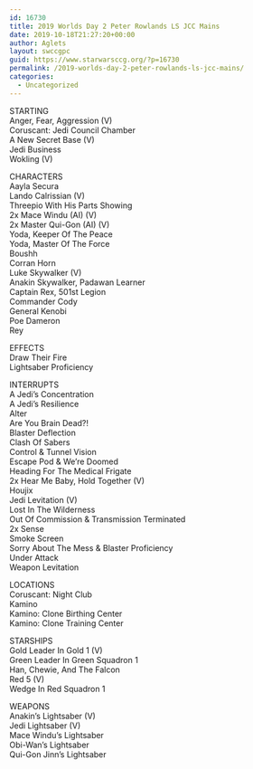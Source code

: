 ```yaml
---
id: 16730
title: 2019 Worlds Day 2 Peter Rowlands LS JCC Mains
date: 2019-10-18T21:27:20+00:00
author: Aglets
layout: swccgpc
guid: https://www.starwarsccg.org/?p=16730
permalink: /2019-worlds-day-2-peter-rowlands-ls-jcc-mains/
categories:
  - Uncategorized
---
```

STARTING  
Anger, Fear, Aggression (V)  
Coruscant: Jedi Council Chamber  
A New Secret Base (V)  
Jedi Business  
Wokling (V)

CHARACTERS  
Aayla Secura  
Lando Calrissian (V)  
Threepio With His Parts Showing  
2x Mace Windu (AI) (V)  
2x Master Qui-Gon (AI) (V)  
Yoda, Keeper Of The Peace  
Yoda, Master Of The Force  
Boushh  
Corran Horn  
Luke Skywalker (V)  
Anakin Skywalker, Padawan Learner  
Captain Rex, 501st Legion  
Commander Cody  
General Kenobi  
Poe Dameron  
Rey

EFFECTS  
Draw Their Fire  
Lightsaber Proficiency

INTERRUPTS  
A Jedi&#8217;s Concentration  
A Jedi&#8217;s Resilience  
Alter  
Are You Brain Dead?!  
Blaster Deflection  
Clash Of Sabers  
Control & Tunnel Vision  
Escape Pod & We&#8217;re Doomed  
Heading For The Medical Frigate  
2x Hear Me Baby, Hold Together (V)  
Houjix  
Jedi Levitation (V)  
Lost In The Wilderness  
Out Of Commission & Transmission Terminated  
2x Sense  
Smoke Screen  
Sorry About The Mess & Blaster Proficiency  
Under Attack  
Weapon Levitation

LOCATIONS  
Coruscant: Night Club  
Kamino  
Kamino: Clone Birthing Center  
Kamino: Clone Training Center

STARSHIPS  
Gold Leader In Gold 1 (V)  
Green Leader In Green Squadron 1  
Han, Chewie, And The Falcon  
Red 5 (V)  
Wedge In Red Squadron 1

WEAPONS  
Anakin&#8217;s Lightsaber (V)  
Jedi Lightsaber (V)  
Mace Windu&#8217;s Lightsaber  
Obi-Wan&#8217;s Lightsaber  
Qui-Gon Jinn&#8217;s Lightsaber